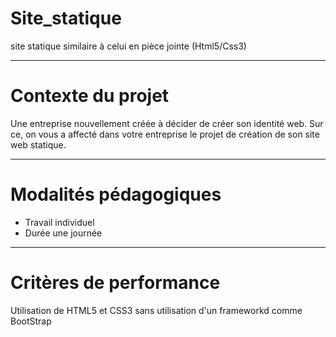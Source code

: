 # Site_statique
 site statique similaire à celui en pièce jointe (Html5/Css3)

*********************

# Contexte du projet
Une entreprise nouvellement créée à décider de créer son identité web. Sur ce, on vous a affecté dans votre entreprise le projet de création de son site web statique.

********************

# Modalités pédagogiques
- Travail individuel
- Durée une journée

********************

# Critères de performance
Utilisation de HTML5 et CSS3 sans utilisation d'un frameworkd comme BootStrap

